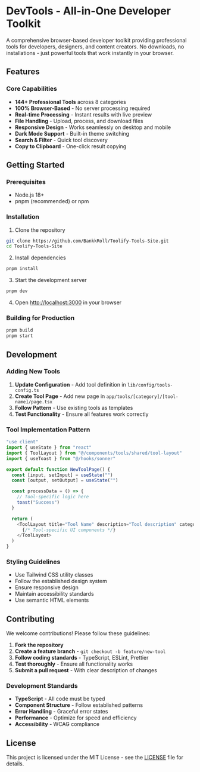 # DevTools - All-in-One Developer Toolkit

A comprehensive browser-based developer toolkit providing professional tools for developers, designers, and content creators. No downloads, no installations - just powerful tools that work instantly in your browser.

## Features

### Core Capabilities

- **144+ Professional Tools** across 8 categories
- **100% Browser-Based** - No server processing required
- **Real-time Processing** - Instant results with live preview
- **File Handling** - Upload, process, and download files
- **Responsive Design** - Works seamlessly on desktop and mobile
- **Dark Mode Support** - Built-in theme switching
- **Search & Filter** - Quick tool discovery
- **Copy to Clipboard** - One-click result copying

## Getting Started

### Prerequisites

- Node.js 18+
- pnpm (recommended) or npm

### Installation

1. Clone the repository

```bash
git clone https://github.com/BankkRoll/Toolify-Tools-Site.git
cd Toolify-Tools-Site
```

2. Install dependencies

```bash
pnpm install
```

3. Start the development server

```bash
pnpm dev
```

4. Open [http://localhost:3000](http://localhost:3000) in your browser

### Building for Production

```bash
pnpm build
pnpm start
```

## Development

### Adding New Tools

1. **Update Configuration** - Add tool definition in `lib/config/tools-config.ts`
2. **Create Tool Page** - Add new page in `app/tools/[category]/[tool-name]/page.tsx`
3. **Follow Pattern** - Use existing tools as templates
4. **Test Functionality** - Ensure all features work correctly

### Tool Implementation Pattern

```typescript
"use client"
import { useState } from "react"
import { ToolLayout } from "@/components/tools/shared/tool-layout"
import { useToast } from "@/hooks/sonner"

export default function NewToolPage() {
  const [input, setInput] = useState("")
  const [output, setOutput] = useState("")

  const processData = () => {
    // Tool-specific logic here
    toast("Success")
  }

  return (
    <ToolLayout title="Tool Name" description="Tool description" category="Category">
      {/* Tool-specific UI components */}
    </ToolLayout>
  )
}
```

### Styling Guidelines

- Use Tailwind CSS utility classes
- Follow the established design system
- Ensure responsive design
- Maintain accessibility standards
- Use semantic HTML elements

## Contributing

We welcome contributions! Please follow these guidelines:

1. **Fork the repository**
2. **Create a feature branch** - `git checkout -b feature/new-tool`
3. **Follow coding standards** - TypeScript, ESLint, Prettier
4. **Test thoroughly** - Ensure all functionality works
5. **Submit a pull request** - With clear description of changes

### Development Standards

- **TypeScript** - All code must be typed
- **Component Structure** - Follow established patterns
- **Error Handling** - Graceful error states
- **Performance** - Optimize for speed and efficiency
- **Accessibility** - WCAG compliance

## License

This project is licensed under the MIT License - see the [LICENSE](LICENSE) file for details.
